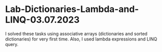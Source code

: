 # Lab-Dictionaries-Lambda-and-LINQ-03.07.2023
I solved these tasks using associative arrays (dictionaries and sorted dictionaries) for very first time. Also, I used lambda expressions and LINQ query.
